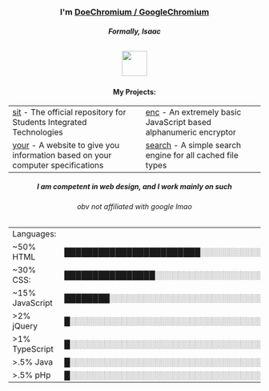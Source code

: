 <div align="center">
    <h3>I'm <a href="https://github.com/DoeChromium">DoeChromium  /  GoogleChromium</a></h3>
    <h5>Formally, Isaac 
    <br><br>
    <p align="center">
    <img height="50px" src="https://media1.tenor.com/m/tjKARw838mcAAAAd/cat-blehhh.gif"
    </p>
    <h4 align="center">My Projects:</h4>
    <table align="center">
        <tr>
            <td><a href="https://doechromium.github.io/sit">sit</a> - The official repository for Students Integrated Technologies</td>
            <td><a href="https://doechromium.github.io/enc/enc">enc</a> - An extremely basic JavaScript based alphanumeric encryptor</td>
        </tr>
        <tr>
            <td><a href="https://doechromium.github.io/">your</a> - A website to give you information based on your computer specifications </td>
            <td><a href="https://doechromium.github.io/search/search">search</a> - A simple search engine for all cached file types</td>
        </tr>
        </table>
        <h5 align="center">I am competent in web design, and I work mainly on such</h5>
    <table align="center">
    	<tr>
        	<td>Languages:<td>
    	<tr>
        	<td>~50% HTML</td>
        	<td>████████████████████████░░░░░░░░░░░░░░░░░░░░░░░░</td>
        </tr>
    	<tr>
        	<td>~30% CSS:</td>
        	<td>████████████████░░░░░░░░░░░░░░░░░░░░░░░░░░░░░░░░</td>
        </tr>
    	<tr>
        	<td>~15% JavaScript</td>
        	<td>████████░░░░░░░░░░░░░░░░░░░░░░░░░░░░░░░░░░░░░░░░</td>
        </tr>
    	<tr>
        	<td>>2% jQuery</td>
        	<td>█░░░░░░░░░░░░░░░░░░░░░░░░░░░░░░░░░░░░░░░░░░░░░░░</td>
        </tr>
    	<tr>
        	<td>>1% TypeScript</td>
        	<td>█░░░░░░░░░░░░░░░░░░░░░░░░░░░░░░░░░░░░░░░░░░░░░░░</td>
        </tr>
    	<tr>
        	<td>>.5% Java</td>
        	<td>█░░░░░░░░░░░░░░░░░░░░░░░░░░░░░░░░░░░░░░░░░░░░░░░</td>
        </tr>
    	<tr>
        	<td>>.5% pHp</td>
        	<td>█░░░░░░░░░░░░░░░░░░░░░░░░░░░░░░░░░░░░░░░░░░░░░░░</td>
        </tr>
        <h6 align="center">obv not affiliated with google lmao</h6>
</div>
